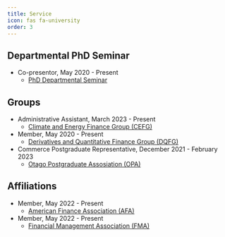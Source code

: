 ```yaml
---
title: Service
icon: fas fa-university
order: 3
---
```


## Departmental PhD Seminar
- Co-presentor, May 2020 - Present
  - [PhD Departmental Seminar](https://sites.google.com/view/uoworkshop/)


## Groups 
- Administrative Assistant, March 2023 - Present
  - [Climate and Energy Finance Group (CEFG)](https://blogs.otago.ac.nz/cefg/)
- Member, May 2020 - Present
  - [Derivatives and Quantitative Finance Group (DQFG)](https://blogs.otago.ac.nz/dqfg/)
- Commerce Postgraduate Representative, December 2021 - February 2023
  - [Otago Postgraduate Assosiation (OPA)](https://www.ousa.org.nz/executive/otago-postgraduate-association-)


## Affiliations
- Member, May 2022 - Present
  - [American Finance Association (AFA)](https://afajof.org/)
- Member, May 2022 - Present
  - [Financial Management Association (FMA)](https://www.fma.org/)
